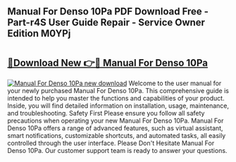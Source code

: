 ## Manual For Denso 10Pa PDF Download Free - Part-r4S User Guide Repair - Service Owner Edition M0YPj

# <h2><a href="http://bc69688.oget.top/?id=Manual+For+Denso+10Pa">🔗Download New 👉🔴 Manual For Denso 10Pa</a></h2>

[![Manual For Denso 10Pa new download](https://i.imgur.com/5g1atiW.png)](http://bc69688.oget.top/?id=Manual+For+Denso+10Pa)
Welcome to the user manual for your newly purchased Manual For Denso 10Pa. This comprehensive guide is intended to help you master the functions and capabilities of your product. Inside, you will find detailed information on installation, usage, maintenance, and troubleshooting. Safety First Please ensure you follow all safety precautions when operating your new Manual For Denso 10Pa. Manual For Denso 10Pa offers a range of advanced features, such as virtual assistant, smart notifications, customizable shortcuts, and automated tasks, all easily controlled through the user interface. Please Don't Hesitate Manual For Denso 10Pa. Our customer support team is ready to answer your questions.
